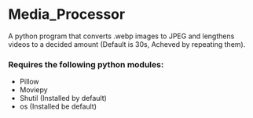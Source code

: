 # Media_Processor
A python program that converts .webp images to JPEG and lengthens videos to a decided amount (Default is 30s, Acheved by repeating them).

### Requires the following python modules:
  - Pillow
  - Moviepy
  - Shutil (Installed by default)
  - os     (Installed be default)
